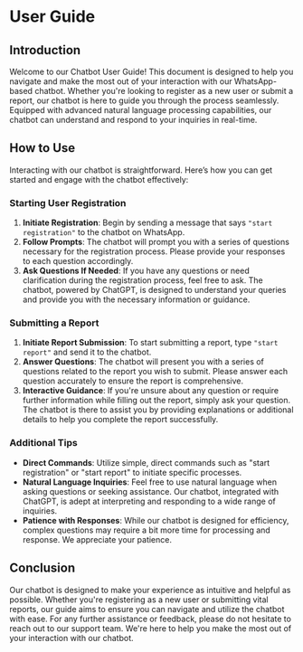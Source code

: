 # User Guide

## Introduction

Welcome to our Chatbot User Guide! This document is designed to help you navigate and make the most out of your interaction with our WhatsApp-based chatbot. Whether you're looking to register as a new user or submit a report, our chatbot is here to guide you through the process seamlessly. Equipped with advanced natural language processing capabilities, our chatbot can understand and respond to your inquiries in real-time.

## How to Use

Interacting with our chatbot is straightforward. Here’s how you can get started and engage with the chatbot effectively:

### Starting User Registration

1. **Initiate Registration**: Begin by sending a message that says `"start registration"` to the chatbot on WhatsApp.
2. **Follow Prompts**: The chatbot will prompt you with a series of questions necessary for the registration process. Please provide your responses to each question accordingly.
3. **Ask Questions If Needed**: If you have any questions or need clarification during the registration process, feel free to ask. The chatbot, powered by ChatGPT, is designed to understand your queries and provide you with the necessary information or guidance.

### Submitting a Report

1. **Initiate Report Submission**: To start submitting a report, type `"start report"` and send it to the chatbot.
2. **Answer Questions**: The chatbot will present you with a series of questions related to the report you wish to submit. Please answer each question accurately to ensure the report is comprehensive.
3. **Interactive Guidance**: If you're unsure about any question or require further information while filling out the report, simply ask your question. The chatbot is there to assist you by providing explanations or additional details to help you complete the report successfully.

### Additional Tips

- **Direct Commands**: Utilize simple, direct commands such as "start registration" or "start report" to initiate specific processes.
- **Natural Language Inquiries**: Feel free to use natural language when asking questions or seeking assistance. Our chatbot, integrated with ChatGPT, is adept at interpreting and responding to a wide range of inquiries.
- **Patience with Responses**: While our chatbot is designed for efficiency, complex questions may require a bit more time for processing and response. We appreciate your patience.

## Conclusion

Our chatbot is designed to make your experience as intuitive and helpful as possible. Whether you're registering as a new user or submitting vital reports, our guide aims to ensure you can navigate and utilize the chatbot with ease. For any further assistance or feedback, please do not hesitate to reach out to our support team. We're here to help you make the most out of your interaction with our chatbot.
